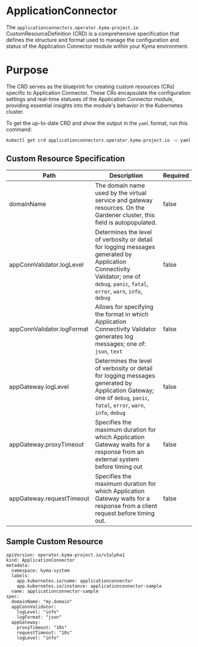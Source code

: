 # ApplicationConnector

The `applicationconnectors.operator.kyma-project.io` CustomResourceDefinition (CRD) is a comprehensive specification that defines the structure and format used to manage the configuration and status of the Application Connector module within your Kyma environment.

# Purpose

The CRD serves as the blueprint for creating custom resources (CRs) specific to Application Connector. These CRs encapsulate the configuration settings and real-time statuses of the Application Connector module, providing essential insights into the module's behavior in the Kubernetes cluster.

To get the up-to-date CRD and show the output in the `yaml` format, run this command:

```bash
kubectl get crd applicationconnectors.operator.kyma-project.io -o yaml
```

## Custom Resource Specification

| Path | Description | Required |
| ---- | ----------- | -------- |
| domainName | The domain name used by the virtual service and gateway resources. On the Gardener cluster, this field is autopopulated. | false |
| appConnValidator.logLevel | Determines the level of verbosity or detail for logging messages generated by Application Connectivity Validator; one of `debug`, `panic`, `fatal`, `error`, `warn`, `info`, `debug` | false |
| appConnValidator.logFormat | Allows for specifying the format in which Application Connectivity Validator generates log messages; one of: `json`, `text`  | false |
| appGateway.logLevel | Determines the level of verbosity or detail for logging messages generated by Application Gateway; one of `debug`, `panic`, `fatal`, `error`, `warn`, `info`, `debug` | false |
| appGateway.proxyTimeout | Specifies the maximum duration for which Application Gateway waits for a response from an external system before timing out | false |
| appGateway.requestTimeout | Specifies the maximum duration for which Application Gateway waits for a response from a client request before timing out. | false |

## Sample Custom Resource

```
apiVersion: operator.kyma-project.io/v1alpha1
kind: ApplicationConnector
metadata:
  namespace: kyma-system
  labels:
    app.kubernetes.io/name: applicationconnector
    app.kubernetes.io/instance: applicationconnector-sample
  name: applicationconnector-sample
spec:
  domainName: "my.domain"
  appConnValidator:
    logLevel: "info"
    logFormat: "json"
  appGateway:
    proxyTimeout: "10s"
    requestTimeout: "10s"
    logLevel: "info"
```
